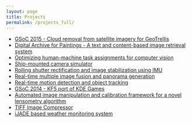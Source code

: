 ```yaml
---
layout: page
title: Projects
permalink: /projects_full/
---
```


* [GSoC 2015 - Cloud removal from satellite imagery for GeoTrellis](/projects/gsoc-2015)
* [Digital Archive for Paintings - A text and content-based image retrieval system](/projects/digital-archive)
* [Optimizing human-machine task assignments for computer vision]()
* [Ship-mounted camera simulator]()
* [Rolling shutter rectification and image stabilization using IMU]()
* [Real-time multiple image fusion and panorama generation]()
* [Real-time motion detection and object tracking]()
* [GSoC 2014 - KF5 port of KDE Games]()
* [Automated image manipulation and calibration framework for a novel lensometry algorithm]()
* [TIFF Image Compressor]()
* [iJADE based weather monitoring system]()
